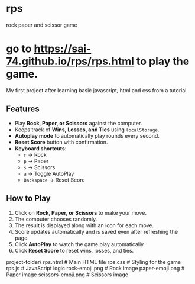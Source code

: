 # rps
rock paper and scissor game

# go to https://sai-74.github.io/rps/rps.html to play the game.

My first project after learning basic javascript, html and css from a tutorial.

## Features

- Play **Rock, Paper, or Scissors** against the computer.
- Keeps track of **Wins, Losses, and Ties** using `localStorage`.
- **Autoplay mode** to automatically play rounds every second.
- **Reset Score** button with confirmation.
- **Keyboard shortcuts**:
  - `r` → Rock
  - `p` → Paper
  - `s` → Scissors
  - `a` → Toggle AutoPlay
  - `Backspace` → Reset Score
 
## How to Play

1. Click on **Rock, Paper, or Scissors** to make your move.
2. The computer chooses randomly.
3. The result is displayed along with an icon for each move.
4. Score updates automatically and is saved even after refreshing the page.
5. Click **AutoPlay** to watch the game play automatically.
6. Click **Reset Score** to reset wins, losses, and ties.

project-folder/
rps.html # Main HTML file
rps.css # Styling for the game
rps.js # JavaScript logic
rock-emoji.png # Rock image
paper-emoji.png # Paper image
scissors-emoji.png # Scissors image

